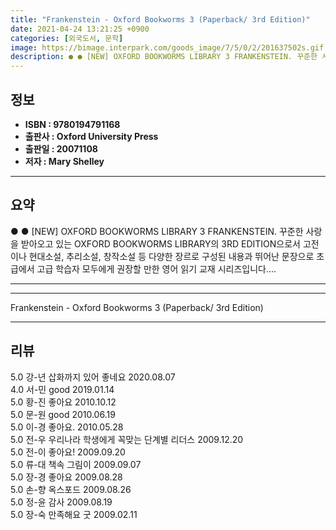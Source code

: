 ```yaml
---
title: "Frankenstein - Oxford Bookworms 3 (Paperback/ 3rd Edition)"
date: 2021-04-24 13:21:25 +0900
categories: [외국도서, 문학]
image: https://bimage.interpark.com/goods_image/7/5/0/2/201637502s.gif
description: ● ● [NEW] OXFORD BOOKWORMS LIBRARY 3 FRANKENSTEIN. 꾸준한 사랑을 받아오고 있는 OXFORD BOOKWORMS LIBRARY의 3RD EDITION으로서 고전이나 현대소설, 추리소설, 창작소설 등 다양한 장르로 구성된 내용과 뛰어난 문장으로 초
---
```


## **정보**

- **ISBN : 9780194791168**
- **출판사 : Oxford University Press**
- **출판일 : 20071108**
- **저자 : Mary Shelley**

------



## **요약**

●  ●  [NEW] OXFORD BOOKWORMS LIBRARY 3 FRANKENSTEIN. 꾸준한 사랑을 받아오고 있는 OXFORD BOOKWORMS LIBRARY의 3RD EDITION으로서 고전이나 현대소설, 추리소설, 창작소설 등 다양한 장르로 구성된 내용과 뛰어난 문장으로 초급에서 고급 학습자 모두에게 권장할 만한 영어 읽기 교재 시리즈입니다.... 

------



------


Frankenstein - Oxford Bookworms 3 (Paperback/ 3rd Edition) 

------


## **리뷰** 

5.0 강-년 삽화까지 있어 좋네요 2020.08.07 <br/>4.0 서-민 good 2019.01.14 <br/>5.0 황-진 좋아요 2010.10.12 <br/>5.0 문-원 good 2010.06.19 <br/>5.0 이-경 좋아요. 2010.05.28 <br/>5.0 전-우 우리나라 학생에게 꼭맞는 단계별 리더스 2009.12.20 <br/>5.0 전-이 좋아요! 2009.09.20 <br/>5.0 류-대 책속 그림이 2009.09.07 <br/>5.0 장-경 좋아요 2009.08.28 <br/>5.0 손-향 옥스포드 2009.08.26 <br/>5.0 정-윤 감사 2009.08.19 <br/>5.0 장-숙 만족해요 굿  2009.02.11 <br/>